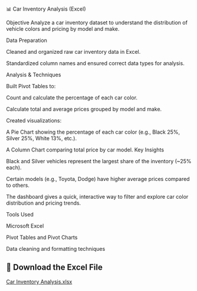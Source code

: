 📊 Car Inventory Analysis (Excel)

Objective
Analyze a car inventory dataset to understand the distribution of vehicle colors and pricing by model and make.

Data Preparation

Cleaned and organized raw car inventory data in Excel.

Standardized column names and ensured correct data types for analysis.

Analysis & Techniques

Built Pivot Tables to:

Count and calculate the percentage of each car color.

Calculate total and average prices grouped by model and make.

Created visualizations:

A Pie Chart showing the percentage of each car color (e.g., Black 25%, Silver 25%, White 13%, etc.).

A Column Chart comparing total price by car model.
Key Insights

Black and Silver vehicles represent the largest share of the inventory (~25% each).

Certain models (e.g., Toyota, Dodge) have higher average prices compared to others.

The dashboard gives a quick, interactive way to filter and explore car color distribution and pricing trends.

Tools Used

Microsoft Excel

Pivot Tables and Pivot Charts

Data cleaning and formatting techniques
## 📂 Download the Excel File
[Car Inventory Analysis.xlsx](Car%20Inventory%20analysis.xlsx)

